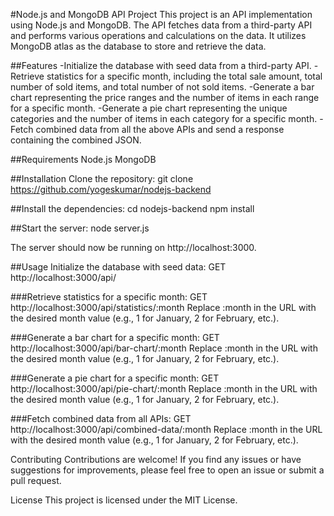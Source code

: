 #Node.js and MongoDB API Project
This project is an API implementation using Node.js and MongoDB. The API fetches data from a third-party API and performs various operations and calculations on the data. It utilizes MongoDB atlas as the database to store and retrieve the data.

##Features
-Initialize the database with seed data from a third-party API.
-Retrieve statistics for a specific month, including the total sale amount, total number of sold items, and total number of not sold items.
-Generate a bar chart representing the price ranges and the number of items in each range for a specific month.
-Generate a pie chart representing the unique categories and the number of items in each category for a specific month.
-Fetch combined data from all the above APIs and send a response containing the combined JSON.

##Requirements
Node.js
MongoDB

##Installation
Clone the repository:
git clone https://github.com/yogeskumar/nodejs-backend

##Install the dependencies:
cd nodejs-backend
npm install

##Start the server:
node server.js

The server should now be running on http://localhost:3000.

##Usage
Initialize the database with seed data:
GET http://localhost:3000/api/

###Retrieve statistics for a specific month:
GET http://localhost:3000/api/statistics/:month
Replace :month in the URL with the desired month value (e.g., 1 for January, 2 for February, etc.).

###Generate a bar chart for a specific month:
GET http://localhost:3000/api/bar-chart/:month
Replace :month in the URL with the desired month value (e.g., 1 for January, 2 for February, etc.).

###Generate a pie chart for a specific month:
GET http://localhost:3000/api/pie-chart/:month
Replace :month in the URL with the desired month value (e.g., 1 for January, 2 for February, etc.).

###Fetch combined data from all APIs:
GET http://localhost:3000/api/combined-data/:month
Replace :month in the URL with the desired month value (e.g., 1 for January, 2 for February, etc.).

Contributing
Contributions are welcome! If you find any issues or have suggestions for improvements, please feel free to open an issue or submit a pull request.

License
This project is licensed under the MIT License.
